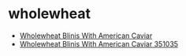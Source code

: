 # wholewheat

 * [Wholewheat Blinis With American Caviar](../../index/w/wholewheat-blinis-with-american-caviar-351035.json)
 * [Wholewheat Blinis With American Caviar 351035](../../index/w/wholewheat-blinis-with-american-caviar-351035.json)
